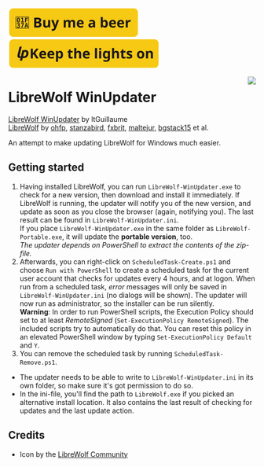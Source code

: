 <a href="https://buymeacoff.ee/ltGuillaume"><img title="Donate using Buy Me a Coffee" src="https://raw.githubusercontent.com/ltGuillaume/Resources/master/buybeer.svg"></a> <a href="https://liberapay.com/ltGuillaume/donate"><img title="Donate using Liberapay" src="https://raw.githubusercontent.com/ltGuillaume/Resources/master/liberapay.svg"></a>

<img src="https://raw.githubusercontent.com/ltGuillaume/LibreWolf-WinUpdater/master/LibreWolf-WinUpdater.ico" align="right"/>

# LibreWolf WinUpdater

[LibreWolf WinUpdater](https://github.com/ltGuillaume/LibreWolf-WinUpdater) by ltGuillaume  
[LibreWolf](https://librewolf.net) by [ohfp](https://gitlab.com/ohfp), [stanzabird](https://stanzabird.nl), [fxbrit](https://gitlab.com/fxbrit), [maltejur](https://gitlab.com/maltejur), [bgstack15](https://bgstack15.wordpress.com) et al.

An attempt to make updating LibreWolf for Windows much easier.

## Getting started
1. Having installed LibreWolf, you can run `LibreWolf-WinUpdater.exe` to check for a new version, then download and install it immediately. If LibreWolf is running, the updater will notify you of the new version, and update as soon as you close the browser (again, notifying you). The last result can be found in `LibreWolf-WinUpdater.ini`.  
  If you place `LibreWolf-WinUpdater.exe` in the same folder as `LibreWolf-Portable.exe`, it will update the __portable version__, too.  
  _The updater depends on PowerShell to extract the contents of the zip-file._
2. Afterwards, you can right-click on `ScheduledTask-Create.ps1` and choose `Run with PowerShell` to create a scheduled task for the current user account that checks for updates every 4 hours, and at logon. When run from a scheduled task, _error_ messages will only be saved in  `LibreWolf-WinUpdater.ini` (no dialogs will be shown). The updater will now run as administrator, so the installer can be run silently.  
  __Warning__: In order to run PowerShell scripts, the Execution Policy should set to at least _RemoteSigned_ (`Set-ExecutionPolicy RemoteSigned`). The included scripts try to automatically do that. You can reset this policy in an elevated PowerShell window by typing `Set-ExecutionPolicy Default` and `Y`.
3. You can remove the scheduled task by running `ScheduledTask-Remove.ps1`.

- The updater needs to be able to write to `LibreWolf-WinUpdater.ini` in its own folder, so make sure it's got permission to do so.
- In the ini-file, you'll find the path to `LibreWolf.exe` if you picked an alternative install location. It also contains the last result of checking for updates and the last update action.

## Credits
* Icon by the [LibreWolf Community](https://gitlab.com/librewolf-community/branding/-/tree/master/icon)